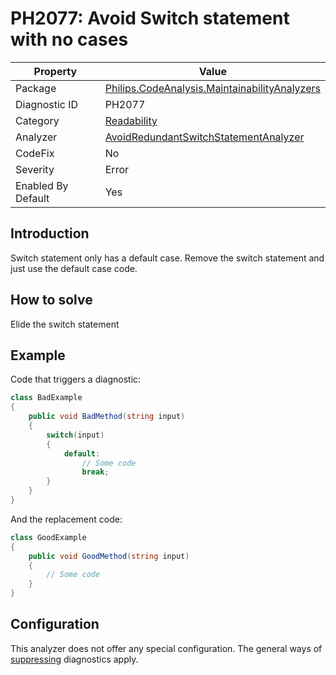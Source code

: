 # PH2077: Avoid Switch statement with no cases

| Property | Value  |
|--|--|
| Package | [Philips.CodeAnalysis.MaintainabilityAnalyzers](https://www.nuget.org/packages/Philips.CodeAnalysis.MaintainabilityAnalyzers) |
| Diagnostic ID | PH2077 |
| Category  | [Readability](../Readability.md) |
| Analyzer | [AvoidRedundantSwitchStatementAnalyzer](https://github.com/philips-software/roslyn-analyzers/blob/main/Philips.CodeAnalysis.MaintainabilityAnalyzers/Readability/AvoidRedundantSwitchStatementAnalyzer.cs)
| CodeFix  | No |
| Severity | Error |
| Enabled By Default | Yes |

## Introduction

Switch statement only has a default case.  Remove the switch statement and just use the default case code.

## How to solve

Elide the switch statement

## Example

Code that triggers a diagnostic:
``` cs
class BadExample
{
    public void BadMethod(string input)
    {
        switch(input)
        {
            default:
                // Some code
                break;
        }
    }
}

```

And the replacement code:
``` cs
class GoodExample
{
    public void GoodMethod(string input)
    {
        // Some code
    }
}

```

## Configuration

This analyzer does not offer any special configuration. The general ways of [suppressing](https://learn.microsoft.com/en-us/dotnet/fundamentals/code-analysis/suppress-warnings) diagnostics apply.

